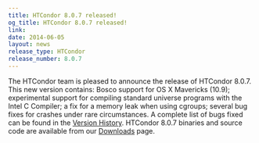 ```yaml
---
title: HTCondor 8.0.7 released!
og_title: HTCondor 8.0.7 released!
link: 
date: 2014-06-05
layout: news
release_type: HTCondor
release_number: 8.0.7
---
```


The HTCondor team is pleased to announce the release of HTCondor 8.0.7. This new version contains: Bosco support for OS X Mavericks (10.9); experimental support for compiling standard universe programs with the Intel C Compiler; a fix for a memory leak when using cgroups; several bug fixes for crashes under rare circumstances. A complete list of bugs fixed can be found in the <a href="manual/v8.0.7/10_3Stable_Release.html">Version History</a>. HTCondor 8.0.7 binaries and source code are available from our <a href="downloads/">Downloads</a> page. 
